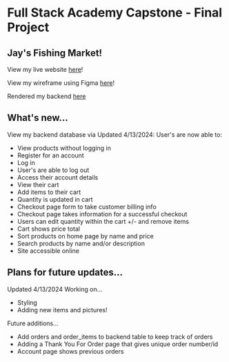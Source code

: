 # Full Stack Academy Capstone - Final Project
## Jay's Fishing Market! 

View my live website [here](https://jays-fishing-market.netlify.app)! 

View my wireframe using Figma [here](https://www.figma.com/file/gaF3tD8S8R3tP2W4P4gk8C/jay-brdy's-Wireframe-for-Capstone-Project?type=whiteboard&node-id=0%3A1&t=cKUICFxSR8Jok0he-1)!

Rendered my backend [here](https://jays-fishing-market.onrender.com/api/products)

## What's new...
View my backend database via 
Updated 4/13/2024: User's are now able to:
* View products without logging in
* Register for an account
* Log in
* User's are able to log out
* Access their account details
* View their cart
* Add items to their cart
* Quantity is updated in cart
* Checkout page form to take customer billing info 
* Checkout page takes information for a successful checkout
* Users can edit quantity within the cart +/- and remove items
* Cart shows price total
* Sort products on home page by name and price
* Search products by name and/or description
* Site accessible online

## Plans for future updates...
Updated 4/13/2024 Working on...
* Styling 
* Adding new items and pictures!

Future additions...
* Add orders and order_items to backend table to keep track of orders
* Adding a Thank You For Order page that gives unique order number/id
* Account page shows previous orders

